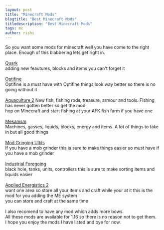 ```yaml
---
layout: post
title: "Minecraft Mods"
blogtitle: "Best Minecraft Mods"
titledescription: "Best Minecraft Mods"
tags: mc
author: rishi
---
```

So you want some mods for minecraft well you have come to the right place. Enough of this blabbering lets get right in.<br>
<br>
[Quark](https://www.curseforge.com/minecraft/mc-mods/quark "Quark")<br>
adding new feautures, blocks and items you can't forget it<br>
<br>
[Optifine](https://optifine.net/downloads "Optifine")<br>
Optifine is a must have with Optifine things look way better so there is no going without it<br>
<br>
[Aquaculture 2](https://www.curseforge.com/minecraft/mc-mods/aquaculture "Aquaculture 2")
New fish, fishing rods, treasure, armour and tools. Fishing has never gotten better so get the mod<br>
hop on Minecraft and start fishing at your AFK fish farm if you have one<br>
<br>
[Mekanism](https://www.curseforge.com/minecraft/mc-mods/mekanism "Mekanism")<br>
Machines, gasses, liquids, blocks, energy and items. A lot of things to take in but all good things<br>
<br>
[Mod Gringing Ultils](https://www.curseforge.com/minecraft/mc-mods/mob-grinding-utils "Mob Grinding Utils")<br>
If you have a mob grinder this is sure to make things easier so must have if you have a mob grinder<br>
<br>
[Industrial Foregoing](https://www.curseforge.com/minecraft/mc-mods/industrial-foregoing "Industrial Foregoing")<br>
black hole, tanks, units, controllers this is sure to make sorting items and liquids easier<br>
<br>
[Applied Energistics 2](https://www.curseforge.com/minecraft/mc-mods/applied-energistics-2 "Applied Energistics 2")<br>
want one area so store all your items and craft while your at it this is the mod for you adding the ME system<br>
you can store and craft at the same time<br>
<br>
I also recomend to have any mod which adds more bows. <br>
All these mods are available for 1.16 so there is no reason not to get them.<br>
I hope you enjoy the mods I have listed and bye for now. <br>
